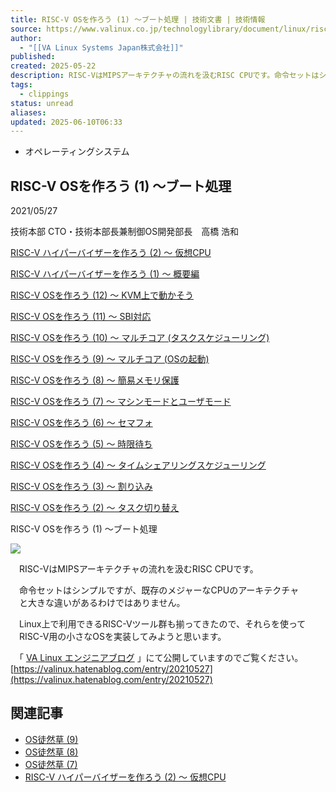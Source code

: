 ```yaml
---
title: RISC-V OSを作ろう (1) ～ブート処理 | 技術文書 | 技術情報
source: https://www.valinux.co.jp/technologylibrary/document/linux/riscvos0001/
author:
  - "[[VA Linux Systems Japan株式会社]]"
published: 
created: 2025-05-22
description: RISC-VはMIPSアーキテクチャの流れを汲むRISC CPUです。命令セットはシンプルですが、既存のメジャーなCPUのアーキテクチャと大きな違いがあるわけではありません。 Linux上で利用できるRISC-Vツール群も揃ってきたので、それらを使ってRISC-V用の小さなOSを実装してみようと思います。
tags:
  - clippings
status: unread
aliases: 
updated: 2025-06-10T06:33
---
```

- オペレーティングシステム

## RISC-V OSを作ろう (1) ～ブート処理

2021/05/27

技術本部 CTO・技術本部長兼制御OS開発部長　高橋 浩和

[RISC-V ハイパーバイザーを作ろう (2) ～ 仮想CPU](https://www.valinux.co.jp/technologylibrary/document/linux/riscvos0014/)

[RISC-V ハイパーバイザーを作ろう (1) ～ 概要編](https://www.valinux.co.jp/technologylibrary/document/linux/riscvos0012/)

[RISC-V OSを作ろう (12) ～ KVM上で動かそう](https://www.valinux.co.jp/technologylibrary/document/linux/riscvos0013/)

[RISC-V OSを作ろう (11) ～ SBI対応](https://www.valinux.co.jp/technologylibrary/document/linux/riscvos0011/)

[RISC-V OSを作ろう (10) ～ マルチコア (タスクスケジューリング)](https://www.valinux.co.jp/technologylibrary/document/linux/riscvos0010/)

[RISC-V OSを作ろう (9) ～ マルチコア (OSの起動)](https://www.valinux.co.jp/technologylibrary/document/linux/riscvos0009/)

[RISC-V OSを作ろう (8) ～ 簡易メモリ保護](https://www.valinux.co.jp/technologylibrary/document/linux/riscvos0008/)

[RISC-V OSを作ろう (7) ～ マシンモードとユーザモード](https://www.valinux.co.jp/technologylibrary/document/linux/riscvos0007/)

[RISC-V OSを作ろう (6) ～ セマフォ](https://www.valinux.co.jp/technologylibrary/document/linux/riscvos0006/)

[RISC-V OSを作ろう (5) ～ 時限待ち](https://www.valinux.co.jp/technologylibrary/document/linux/riscvos0005/)

[RISC-V OSを作ろう (4) ～ タイムシェアリングスケジューリング](https://www.valinux.co.jp/technologylibrary/document/linux/riscvos0004/)

[RISC-V OSを作ろう (3) ～ 割り込み](https://www.valinux.co.jp/technologylibrary/document/linux/riscvos0003/)

[RISC-V OSを作ろう (2) ～ タスク切り替え](https://www.valinux.co.jp/technologylibrary/document/linux/riscvos0002/)

RISC-V OSを作ろう (1) ～ブート処理

![](https://www.valinux.co.jp/wp/wp-content/uploads/2021/05/eyecatch20210527-2-250x250.png)

　RISC-VはMIPSアーキテクチャの流れを汲むRISC CPUです。

　命令セットはシンプルですが、既存のメジャーなCPUのアーキテクチャ  
　と大きな違いがあるわけではありません。

　Linux上で利用できるRISC-Vツール群も揃ってきたので、それらを使って  
　RISC-V用の小さなOSを実装してみようと思います。

　「 [VA Linux エンジニアブログ](https://valinux.hatenablog.com/) 」にて公開していますのでご覧ください。  
[https://valinux.hatenablog.com/entry/20210527](https://valinux.hatenablog.com/entry/20210527)

## 関連記事

- [OS徒然草 (9)](https://www.valinux.co.jp/technologylibrary/document/linux/os0009/)
- [OS徒然草 (8)](https://www.valinux.co.jp/technologylibrary/document/linux/os0008/)
- [OS徒然草 (7)](https://www.valinux.co.jp/technologylibrary/document/linux/os0007/)
- [RISC-V ハイパーバイザーを作ろう (2) ～ 仮想CPU](https://www.valinux.co.jp/technologylibrary/document/linux/riscvos0014/)